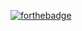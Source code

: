 [![forthebadge](http://forthebadge.com/images/badges/powered-by-electricity.svg)](http://forthebadge.com)
